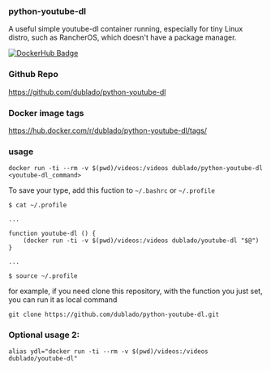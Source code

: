 ### python-youtube-dl

A useful simple youtube-dl container running, especially for tiny Linux distro, such as RancherOS, which doesn't have a package manager.

[![DockerHub Badge](https://dockeri.co/image/dublado/python-youtube-dl)](https://hub.docker.com/r/dublado/python-youtube-dl)

### Github Repo

https://github.com/dublado/python-youtube-dl

### Docker image tags

https://hub.docker.com/r/dublado/python-youtube-dl/tags/


### usage

    docker run -ti --rm -v $(pwd)/videos:/videos dublado/python-youtube-dl <youtube-dl_command>

To save your type, add this fuction to `~/.bashrc` or `~/.profile`
    
    $ cat ~/.profile
    
    ...
    
    function youtube-dl () {
        (docker run -ti -v $(pwd)/videos:/videos dublado/youtube-dl "$@")
    }
    
    ...
    
    $ source ~/.profile

for example, if you need clone this repository, with the function you just set, you can run it as local command

    git clone https://github.com/dublado/python-youtube-dl.git

### Optional usage 2:

    alias ydl="docker run -ti --rm -v $(pwd)/videos:/videos dublado/youtube-dl"
